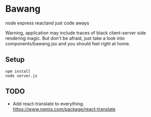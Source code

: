 # Bawang
node express reactand just code aways

Warning, application may include traces of black client-server side rendering magic.
But don't be afraid, just take a look into components/bawang.jsx and you should feel right at home.

## Setup

    npm install
    node server.js


## TODO
* Add react-translate to everything. https://www.npmjs.com/package/react-translate
